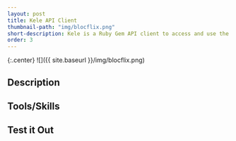 ```yaml
---
layout: post
title: Kele API Client
thumbnail-path: "img/blocflix.png"
short-description: Kele is a Ruby Gem API client to access and use the Bloc API.
order: 3
---
```


{:.center}
![]({{ site.baseurl }}/img/blocflix.png)

## Description



## Tools/Skills



## Test it Out

